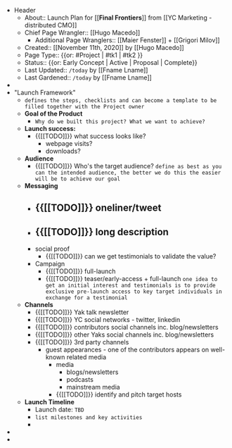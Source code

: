 - Header
    - About:: Launch Plan for [[**Final Frontiers**]] from [[YC Marketing - distributed CMO]]
    - Chief Page Wrangler:: [[Hugo Macedo]] 
        - Additional Page Wranglers:: [[Maier Fenster]] + [[Grigori Milov]]
    - Created:: [[November 11th, 2020]] by [[Hugo Macedo]]
    - Page Type:: {{or: #Project | #tk1 | #tk2 }}
    - Status:: {{or: Early Concept | Active | Proposal | Complete}}
    - Last Updated:: `/today` by [[Fname Lname]]
    - Last Gardened:: `/today` by [[Fname Lname]]
-  
- "Launch Framework"
    - `defines the steps, checklists and can become a template to be filled together with the Project owner`
    - **Goal of the Product**
        - `Why do we built this project? What we want to achieve?`
    - **Launch success:**
        - {{[[TODO]]}} what success looks like?
            - webpage visits?
            - downloads?
    - **Audience**
        - {{[[TODO]]}} Who's the target audience?
`define as best as you can the intended audience, the better we do this the easier will be to achieve our goal`
    - **Messaging**
        - {{[[TODO]]}} oneliner/tweet
            - 
        - {{[[TODO]]}} long description
            - 
        - social proof
            - {{[[TODO]]}} can we get testimonials to validate the value?
        - Campaign
            - {{[[TODO]]}} full-launch
            - {{[[TODO]]}} teaser/early-access + full-launch
`one idea to get an initial interest and testimonials is to provide exclusive pre-launch access to key target individuals in exchange for a testimonial`
    - **Channels**
        - {{[[TODO]]}} Yak talk newsletter
        - {{[[TODO]]}} YC social networks - twitter, linkedin
        - {{[[TODO]]}} contributors social channels inc. blog/newsletters
        - {{[[TODO]]}} other Yaks social channels inc. blog/newsletters
        - {{[[TODO]]}} 3rd party channels
            - guest appearances - one of the contributors appears on well-known related media
                - media
                    - blogs/newsletters
                    - podcasts
                    - mainstream media
                - {{[[TODO]]}} identify and pitch target hosts
    - **Launch Timeline**
        - Launch date: `TBD`
        - `list milestones and key activities`
        - 
- 
- 
